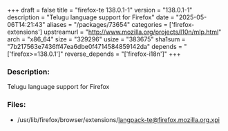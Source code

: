 +++
draft = false
title = "firefox-te 138.0.1-1"
version = "138.0.1-1"
description = "Telugu language support for Firefox"
date = "2025-05-06T14:21:43"
aliases = "/packages/73654"
categories = ['firefox-extensions']
upstreamurl = "http://www.mozilla.org/projects/l10n/mlp.html"
arch = "x86_64"
size = "329296"
usize = "383675"
sha1sum = "7b217563e7436ff47ea6dbe0f4714584859142da"
depends = "['firefox>=138.0.1']"
reverse_depends = "['firefox-i18n']"
+++
### Description: 
Telugu language support for Firefox

### Files: 
* /usr/lib/firefox/browser/extensions/langpack-te@firefox.mozilla.org.xpi
